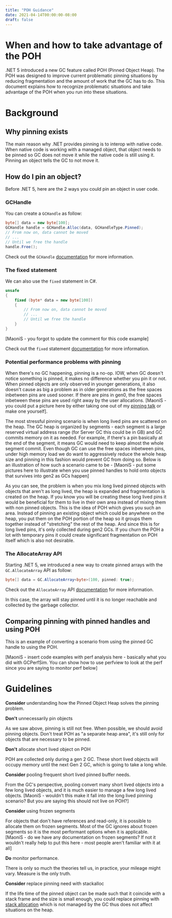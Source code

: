 ```yaml
---
title: "POH Guidance"
date: 2021-04-14T00:00:00-08:00
draft: false
---
```


# When and how to take advantage of the POH

.NET 5 introduced a new GC feature called POH (Pinned Object Heap). The POH was designed to improve current problematic pinning situations by reducing fragmentation and the amount of work that the GC has to do. This document explains how to recognize problematic situations and take advantage of the POH when you run into these situations. 

# Background

## Why pinning exists
The main reason why .NET provides pinning is to interop with native code. When native code is working with a managed object, that object needs to be pinned so GC does not move it while the native code is still using it. Pinning an object tells the GC to not move it. 

## How do I pin an object?
Before .NET 5, here are the 2 ways you could pin an object in user code.

### GCHandle
You can create a `GCHandle` as follow:

```c#
byte[] data = new byte[100];
GCHandle handle = GCHandle.Alloc(data, GCHandleType.Pinned);
// From now on, data cannot be moved
// ...
// Until we free the handle
handle.Free();
```

Check out the `GCHandle` [documentation](https://docs.microsoft.com/en-us/dotnet/api/system.runtime.interopservices.gchandle?view=net-5.0) for more information.

### The fixed statement
We can also use the `fixed` statement in C#.

```c#
unsafe
{
    fixed (byte* data = new byte[100])
    {
        // From now on, data cannot be moved
        // ...
        // Until we free the handle
    }
}
```

[MaoniS - you forgot to update the comment for this code example]

Check out the `fixed` statement [documentation](https://docs.microsoft.com/en-us/dotnet/csharp/language-reference/keywords/fixed-statement) for more information.

### Potential performance problems with pinning

When there's no GC happening, pinning is a no-op. IOW, when GC doesn't notice something is pinned, it makes no difference whether you pin it or not. When pinned objects are only observed in younger generations, it also doesn't cause as big a problem as in older generations as the free spaces inbetween pins are used sooner. If there are pins in gen0, the free spaces inbetween these pins are used right away by the user allocations. [MaoniS - you could put a picture here by either taking one out of my [pinning talk](https://github.com/Maoni0/mem-doc/blob/master/presentation/dotnetos2020-Pinning.pptx) or make one yourself]. 

The most stressful pinning scenario is when long lived pins are scattered on the heap. The GC heap is organized by segments - each segment is a large reserved virtual address range (for Server GC this could be in GB) and GC commits memory on it as needed. For example, if there's a pin basically at the end of the segment, it means GC would need to keep almost the whole segment commit. Even though GC can use the free spaces inbetween pins, under high memory load we do want to aggressively reduce the whole heap size and pinning in this fashion would prevent GC from doing so. Below is an illustration of how such a scenario came to be - [MaoniS - put some pictures here to illustrate when you use pinned handles to hold onto objects that survives into gen2 as GCs happen]

As you can see, the problem is when you mix long lived pinned objects with objects that aren't as long lived, the heap is expanded and fragmentation is created on the heap. If you know you will be creating these long lived pins it would be beneficial for them to live in their own area instead of mixing them with non pinned objects. This is the idea of POH which gives you such an area. Instead of pinning an existing object which could be anywhere on the heap, you put them on the POH portion of the heap so it groups them together instead of "stretching" the rest of the heap. And since this is for long lived pins, it's only collected during gen2 GCs. If you churn the POH a lot with temporary pins it could create significant fragmentation on POH itself which is also not desirable. 


### The AllocateArray API
Starting .NET 5, we introduced a new way to create pinned arrays with the `GC.AllocateArray` API as follow:

```c#
byte[] data = GC.AllocateArray<byte>(100, pinned: true);
```

Check out the `AllocateArray` API [documentation](https://docs.microsoft.com/en-us/dotnet/api/system.gc.allocatearray?view=net-5.0) for more information.

In this case, the array will stay pinned until it is no longer reachable and collected by the garbage collector. 

## Comparing pinning with pinned handles and using POH
This is an example of converting a scenario from using the pinned GC handle to using the POH. 

[MaoniS - insert code examples with perf analysis here - basically what you did with GCPerfSim. You can show how to use perfview to look at the perf since you are saying to monitor perf below]

# Guidelines

**Consider** understanding how the Pinned Object Heap solves the pinning problem.

**Don't** unnecessarily pin objects 

As we saw above, pinning is still not free. When possible, we should avoid pinning objects. Don't treat POH as "a separate heap area", it's still only for objects that are necessary to be pinned.

**Don't** allocate short lived object on POH

POH are collected only during a gen 2 GC. These short lived objects will occupy memory until the next Gen 2 GC, which is going to take a long while.

**Consider**  pooling frequent short lived pinned buffer needs.

From the GC's perspective, pooling convert many short lived objects into a few long lived objects, and it is much easier to manage a few long lived objects. [MaoniS - wouldn't this make it fall into the long lived pinning scenario? But you are saying this should not live on POH?]

**Consider** using frozen segments

For objects that don't have references and read-only, it is possible to allocate them on frozen segments. Most of the GC ignores about frozen segments so it is the most performant options when it is applicable. [MaoniS - do we have any documentation on frozen segments? If not it wouldn't really help to put this here - most people aren't familiar with it at all]

**Do** monitor performance.

There is only so much the theories tell us, in practice, your mileage might vary. Measure is the only truth.

**Consider** replace pinning need with stackalloc

If the life time of the pinned object can be made such that it coincide with a stack frame and the size is small enough, you could replace pinning with [stack allocation](https://docs.microsoft.com/en-us/dotnet/csharp/language-reference/operators/stackalloc) which is not managed by the GC thus does not affect situations on the heap. 
